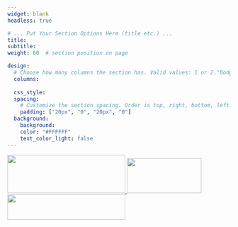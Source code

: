 ```yaml
---
widget: blank
headless: true

# ... Put Your Section Options Here (title etc.) ...
title: 
subtitle:
weight: 60  # section position on page

design:
  # Choose how many columns the section has. Valid values: 1 or 2."DodgerBlue"
  columns:
  
  css_style: 
  spacing:
    # Customize the section spacing. Order is top, right, bottom, left.
    padding: ["20px", "0", "20px", "0"]
  background:
    background:
    color: "#FFFFFF"
    text_color_light: false
---
```

<div >
<a href="https://www.hbku.edu.qa/en/chss/research" target="_blank">
<img style="display: inline;" src="images/hbku.png" width="266" height="86">
</a>
<a href="https://www.katara.net/" target="_blank">
<img style="display: inline;" src="images/katara.png" width="168" height="79">
</a>
<a href="http://www.qu.edu.qa/" target="_blank">
<img style="display: inline;" src="images/qatar-university.png" width="266" height="57">
</a>
</div>

